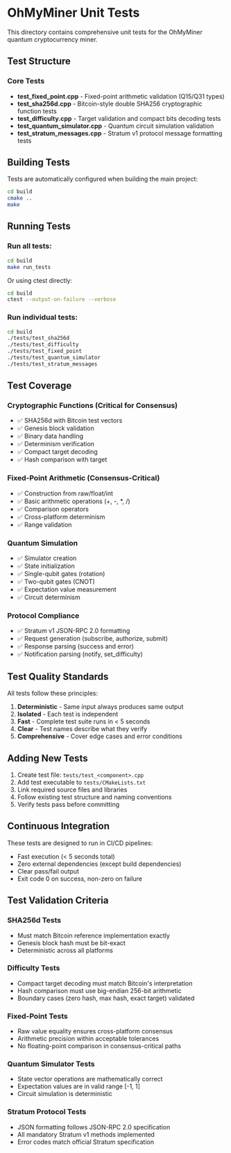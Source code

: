 # OhMyMiner Unit Tests

This directory contains comprehensive unit tests for the OhMyMiner quantum cryptocurrency miner.

## Test Structure

### Core Tests
- **test_fixed_point.cpp** - Fixed-point arithmetic validation (Q15/Q31 types)
- **test_sha256d.cpp** - Bitcoin-style double SHA256 cryptographic function tests
- **test_difficulty.cpp** - Target validation and compact bits decoding tests
- **test_quantum_simulator.cpp** - Quantum circuit simulation validation
- **test_stratum_messages.cpp** - Stratum v1 protocol message formatting tests

## Building Tests

Tests are automatically configured when building the main project:

```bash
cd build
cmake ..
make
```

## Running Tests

### Run all tests:
```bash
cd build
make run_tests
```

Or using ctest directly:
```bash
cd build
ctest --output-on-failure --verbose
```

### Run individual tests:
```bash
cd build
./tests/test_sha256d
./tests/test_difficulty
./tests/test_fixed_point
./tests/test_quantum_simulator
./tests/test_stratum_messages
```

## Test Coverage

### Cryptographic Functions (Critical for Consensus)
- ✅ SHA256d with Bitcoin test vectors
- ✅ Genesis block validation
- ✅ Binary data handling
- ✅ Determinism verification
- ✅ Compact target decoding
- ✅ Hash comparison with target

### Fixed-Point Arithmetic (Consensus-Critical)
- ✅ Construction from raw/float/int
- ✅ Basic arithmetic operations (+, -, *, /)
- ✅ Comparison operators
- ✅ Cross-platform determinism
- ✅ Range validation

### Quantum Simulation
- ✅ Simulator creation
- ✅ State initialization
- ✅ Single-qubit gates (rotation)
- ✅ Two-qubit gates (CNOT)
- ✅ Expectation value measurement
- ✅ Circuit determinism

### Protocol Compliance
- ✅ Stratum v1 JSON-RPC 2.0 formatting
- ✅ Request generation (subscribe, authorize, submit)
- ✅ Response parsing (success and error)
- ✅ Notification parsing (notify, set_difficulty)

## Test Quality Standards

All tests follow these principles:
1. **Deterministic** - Same input always produces same output
2. **Isolated** - Each test is independent
3. **Fast** - Complete test suite runs in < 5 seconds
4. **Clear** - Test names describe what they verify
5. **Comprehensive** - Cover edge cases and error conditions

## Adding New Tests

1. Create test file: `tests/test_<component>.cpp`
2. Add test executable to `tests/CMakeLists.txt`
3. Link required source files and libraries
4. Follow existing test structure and naming conventions
5. Verify tests pass before committing

## Continuous Integration

These tests are designed to run in CI/CD pipelines:
- Fast execution (< 5 seconds total)
- Zero external dependencies (except build dependencies)
- Clear pass/fail output
- Exit code 0 on success, non-zero on failure

## Test Validation Criteria

### SHA256d Tests
- Must match Bitcoin reference implementation exactly
- Genesis block hash must be bit-exact
- Deterministic across all platforms

### Difficulty Tests
- Compact target decoding must match Bitcoin's interpretation
- Hash comparison must use big-endian 256-bit arithmetic
- Boundary cases (zero hash, max hash, exact target) validated

### Fixed-Point Tests
- Raw value equality ensures cross-platform consensus
- Arithmetic precision within acceptable tolerances
- No floating-point comparison in consensus-critical paths

### Quantum Simulator Tests
- State vector operations are mathematically correct
- Expectation values are in valid range [-1, 1]
- Circuit simulation is deterministic

### Stratum Protocol Tests
- JSON formatting follows JSON-RPC 2.0 specification
- All mandatory Stratum v1 methods implemented
- Error codes match official Stratum specification
